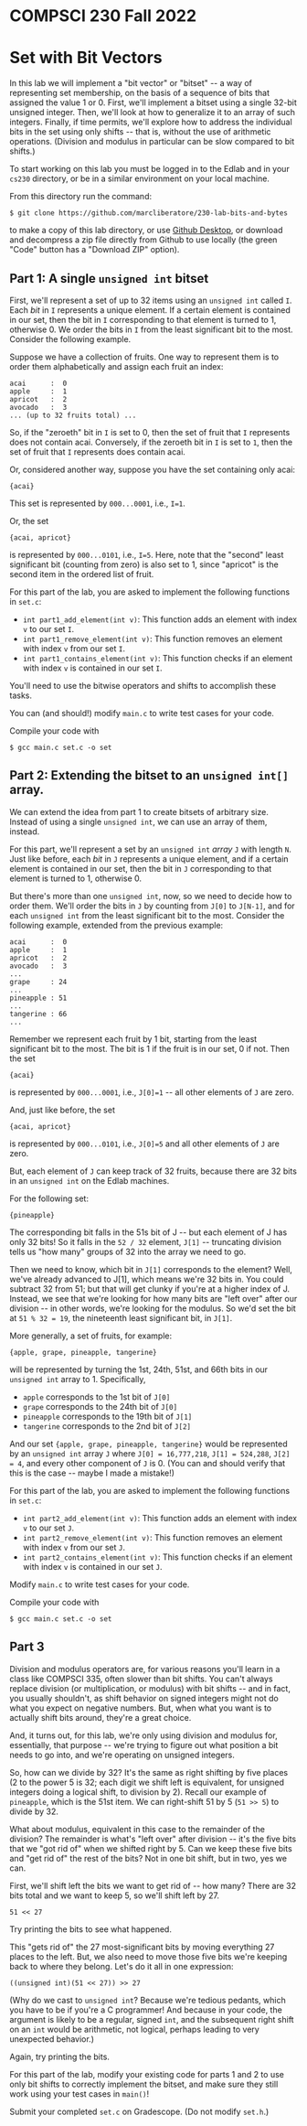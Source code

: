 # COMPSCI 230 Fall 2022
# Set with Bit Vectors

In this lab we will implement a "bit vector" or "bitset" -- a way of representing set 
membership, on the basis of a sequence of bits that assigned the value 1 or 0. First, we'll implement a bitset using a single 32-bit unsigned integer. Then, we'll look at how to generalize it to an array of such integers. Finally, if time permits, we'll explore how to address the individual bits in the set using only shifts -- that is, without the use of arithmetic operations. (Division and modulus in particular can be slow compared to bit shifts.)

To start working on this lab you must be logged in to the Edlab and in your `cs230` directory, or be in a similar environment on your local machine. 

From this directory run the command:

```
$ git clone https://github.com/marcliberatore/230-lab-bits-and-bytes
```

to make a copy of this lab directory, or use [Github Desktop](https://desktop.github.com), or download and decompress a zip file directly from Github to use locally (the green "Code" button has a "Download ZIP" option). 

## Part 1: A single `unsigned int` bitset

First, we'll represent a set of up to 32 items using an `unsigned int` called `I`.  Each *bit* in `I` represents a unique element. If a certain element is contained in our
set, then the bit in `I` corresponding to that element is turned to 1, otherwise
0. We order the bits in `I` from the least significant bit to the most. Consider the
following example.

Suppose we have a collection of fruits. One way to represent them is to order them alphabetically and assign each fruit an index:

```
acai      :  0
apple     :  1
apricot   :  2
avocado   :  3
... (up to 32 fruits total) ...
```

So, if the "zeroeth" bit in `I` is set to 0, then the set of fruit that `I` represents does not contain acai. Conversely, if the zeroeth bit in `I` is set to `1`, then the set of fruit that `I` represents does contain acai.

Or, considered another way, suppose you have the set containing only acai:
```
{acai}
```

This set is represented by `000...0001`, i.e., `I=1`.

Or, the set

```
{acai, apricot}
```
is represented by `000...0101`, i.e., `I=5`. Here, note that the "second" least significant bit (counting from zero) is also set to 1, since "apricot" is the second item in the ordered list of fruit.

For this part of the lab, you are asked to implement the following functions in `set.c`:

* `int part1_add_element(int v)`: This function adds an element with index `v` to our set `I`. 
* `int part1_remove_element(int v)`: This function removes an element with index `v` from our set `I`.
* `int part1_contains_element(int v)`: This function checks if an element with index `v` is contained in our set `I`.

You'll need to use the bitwise operators and shifts to accomplish these tasks.

You can (and should!) modify `main.c` to write test cases for your code.

Compile your code with
```
$ gcc main.c set.c -o set
```

## Part 2: Extending the bitset to an `unsigned int[]` array.

We can extend the idea from part 1 to create bitsets of arbitrary size. Instead of using a single `unsigned int`, we can use an array of them, instead.

For this part, we'll represent a set by an `unsigned int` *array* `J` with length `N`. Just like before, each *bit*
in `J` represents a unique element, and if a certain element is contained in our set, then the bit in `J` corresponding to that element is turned to 1, otherwise
0. 

But there's more than one `unsigned int`, now, so we need to decide how to order them. We'll order the bits in `J` by counting from `J[0]` to `J[N-1]`, and for each `unsigned int` from the least significant bit to the most. Consider the following example, extended from the previous example:

```
acai      :  0
apple     :  1
apricot   :  2
avocado   :  3
...
grape     : 24
...
pineapple : 51
...
tangerine : 66
...
```

Remember we represent each fruit by 1 bit, starting from the least significant bit to the most. The bit is 1 if the fruit is in our set, 0 if not. Then the set 

```
{acai}
```
is represented by `000...0001`, i.e., `J[0]=1` -- all other elements of `J` are zero.

And, just like before, the set

```
{acai, apricot}
```
is represented by `000...0101`, i.e., `J[0]=5` and all other elements of `J` are zero.

But, each element of `J` can keep track of 32 fruits, because there are 32 bits in an
`unsigned int` on the Edlab machines. 

For the following set:

```
{pineapple}
```

The corresponding bit falls in the 51s bit of J -- but each element of J has only 32 bits! So it falls in the `52 / 32` element, `J[1]` -- truncating division tells us "how many" groups of 32 into the array we need to go.

Then we need to know, which bit in `J[1]` corresponds to the element? Well, we've already advanced to J[1], which means we're 32 bits in. You could subtract 32 from 51; but that will get clunky if you're at a higher index of J. Instead, we see that we're looking for how many bits are "left over" after our division -- in other words, we're looking for the modulus. So we'd set the bit at `51 % 32 = 19`, the nineteenth least significant bit, in  `J[1]`.

More generally, a set of fruits, for example:

```
{apple, grape, pineapple, tangerine}
```
will be represented by turning the 1st, 24th, 51st, and 66th bits in our `unsigned int` array to 1. Specifically,

* `apple` corresponds to the 1st bit of `J[0]`
* `grape` corresponds to the 24th bit of `J[0]`
* `pineapple` corresponds to the 19th bit of `J[1]`
* `tangerine` corresponds to the 2nd bit of `J[2]`

And our set `{apple, grape, pineapple, tangerine}` would be represented by an
`unsigned int` array `J` where `J[0] = 16,777,218`, `J[1] = 524,288`, `J[2] = 4`, and every other component of `J` is 0. (You can and should verify that this is the case -- maybe I made a mistake!)

For this part of the lab, you are asked to implement the following functions in `set.c`:

* `int part2_add_element(int v)`: This function adds an element with index `v`
 to our set `J`. 
* `int part2_remove_element(int v)`: This function removes an element with
 index `v` from our set `J`.
* `int part2_contains_element(int v)`: This function checks if an element with
 index `v` is contained in our set `J`.

Modify `main.c` to write test cases for your code.

Compile your code with
```
$ gcc main.c set.c -o set
```

## Part 3

Division and modulus operators are, for various reasons you'll learn in a class like COMPSCI 335, often slower than bit shifts. You can't always replace division (or multiplication, or modulus) with bit shifts -- and in fact, you usually shouldn't, as shift behavior on signed integers might not do what you expect on negative numbers. But, when what you want is to actually shift bits around, they're a great choice.

And, it turns out, for this lab, we're only using division and modulus for, essentially, that purpose -- we're trying to figure out what position a bit needs to go into, and we're operating on unsigned integers.

So, how can we divide by 32? It's the same as right shifting by five places (2 to the power 5 is 32; each digit we shift left is equivalent, for unsigned integers doing a logical shift, to division by 2). Recall our example of `pineapple`, which is the 51st item. We can right-shift 51 by 5 (`51 >> 5`) to divide by 32.

What about modulus, equivalent in this case to the remainder of the division? The remainder is what's "left over" after division -- it's the five bits that we "got rid of" when we shifted right by 5. Can we keep these five bits and "get rid of" the rest of the bits? Not in one bit shift, but in two, yes we can.

First, we'll shift left the bits we want to get rid of -- how many? There are 32 bits total and we want to keep 5, so we'll shift left by 27.

```
51 << 27
```

Try printing the bits to see what happened.

This "gets rid of" the 27 most-significant bits by moving everything 27 places to the left. But, we also need to move those five bits we're keeping back to where they belong. Let's do it all in one expression:

```
((unsigned int)(51 << 27)) >> 27
```

(Why do we cast to `unsigned int`? Because we're tedious pedants, which you have to be if you're a C programmer! And because in your code, the argument is likely to be a regular, signed `int`, and the subsequent right shift on an `int` would be arithmetic, not logical, perhaps leading to very unexpected behavior.)

Again, try printing the bits.

For this part of the lab, modify your existing code for parts 1 and 2 to use only bit shifts to correctly implement the bitset, and make sure they still work using your test cases in `main()`!

Submit your completed `set.c` on Gradescope. (Do not modify `set.h`.)
